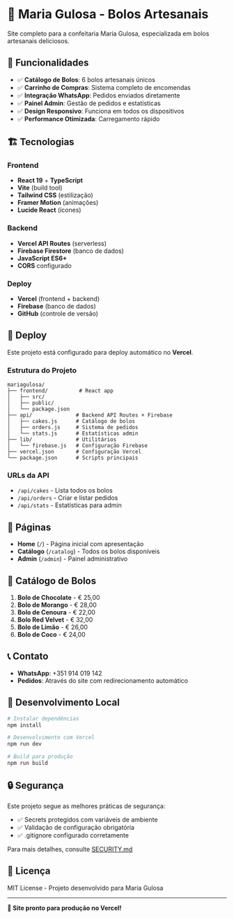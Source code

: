 # 🎂 Maria Gulosa - Bolos Artesanais

Site completo para a confeitaria Maria Gulosa, especializada em bolos artesanais deliciosos.

## 🌟 Funcionalidades

- ✅ **Catálogo de Bolos**: 6 bolos artesanais únicos
- ✅ **Carrinho de Compras**: Sistema completo de encomendas
- ✅ **Integração WhatsApp**: Pedidos enviados diretamente
- ✅ **Painel Admin**: Gestão de pedidos e estatísticas
- ✅ **Design Responsivo**: Funciona em todos os dispositivos
- ✅ **Performance Otimizada**: Carregamento rápido

## 🏗️ Tecnologias

### Frontend
- **React 19** + **TypeScript**
- **Vite** (build tool)
- **Tailwind CSS** (estilização)
- **Framer Motion** (animações)
- **Lucide React** (ícones)

### Backend
- **Vercel API Routes** (serverless)
- **Firebase Firestore** (banco de dados)
- **JavaScript ES6+**
- **CORS** configurado

### Deploy
- **Vercel** (frontend + backend)
- **Firebase** (banco de dados)
- **GitHub** (controle de versão)

## 🚀 Deploy

Este projeto está configurado para deploy automático no **Vercel**.

### Estrutura do Projeto
```
mariagulosa/
├── frontend/          # React app
│   ├── src/
│   ├── public/
│   └── package.json
├── api/              # Backend API Routes + Firebase
│   ├── cakes.js      # Catálogo de bolos
│   ├── orders.js     # Sistema de pedidos
│   └── stats.js      # Estatísticas admin
├── lib/              # Utilitários
│   └── firebase.js   # Configuração Firebase
├── vercel.json       # Configuração Vercel
└── package.json      # Scripts principais
```

### URLs da API
- `/api/cakes` - Lista todos os bolos
- `/api/orders` - Criar e listar pedidos
- `/api/stats` - Estatísticas para admin

## 📱 Páginas

- **Home** (`/`) - Página inicial com apresentação
- **Catálogo** (`/catalog`) - Todos os bolos disponíveis
- **Admin** (`/admin`) - Painel administrativo

## 🎂 Catálogo de Bolos

1. **Bolo de Chocolate** - € 25,00
2. **Bolo de Morango** - € 28,00
3. **Bolo de Cenoura** - € 22,00
4. **Bolo Red Velvet** - € 32,00
5. **Bolo de Limão** - € 26,00
6. **Bolo de Coco** - € 24,00

## 📞 Contato

- **WhatsApp**: +351 914 019 142
- **Pedidos**: Através do site com redirecionamento automático

## 🔧 Desenvolvimento Local

```bash
# Instalar dependências
npm install

# Desenvolvimento com Vercel
npm run dev

# Build para produção
npm run build
```

## 🔒 Segurança

Este projeto segue as melhores práticas de segurança:
- ✅ Secrets protegidos com variáveis de ambiente
- ✅ Validação de configuração obrigatória
- ✅ .gitignore configurado corretamente

Para mais detalhes, consulte [SECURITY.md](./SECURITY.md)

## 📄 Licença

MIT License - Projeto desenvolvido para Maria Gulosa

---

**🎉 Site pronto para produção no Vercel!** 